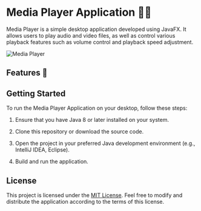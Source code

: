 # Media Player Application 🎵🎥

Media Player is a simple desktop application developed using JavaFX. It allows users to play audio and video files, as well as control various playback features such as volume control and playback speed adjustment.

![Media Player](https://github.com/Youcefi/javafx-media-player/assets/38884749/242ba0f8-dbe5-4a4c-a851-b254b273c8be)


## Features 🌟

## Getting Started

To run the Media Player Application on your desktop, follow these steps:

1. Ensure that you have Java 8 or later installed on your system.

2. Clone this repository or download the source code.

3. Open the project in your preferred Java development environment (e.g., IntelliJ IDEA, Eclipse).

4. Build and run the application.

## License

This project is licensed under the [MIT License](LICENSE). Feel free to modify and distribute the application according to the terms of this license.
